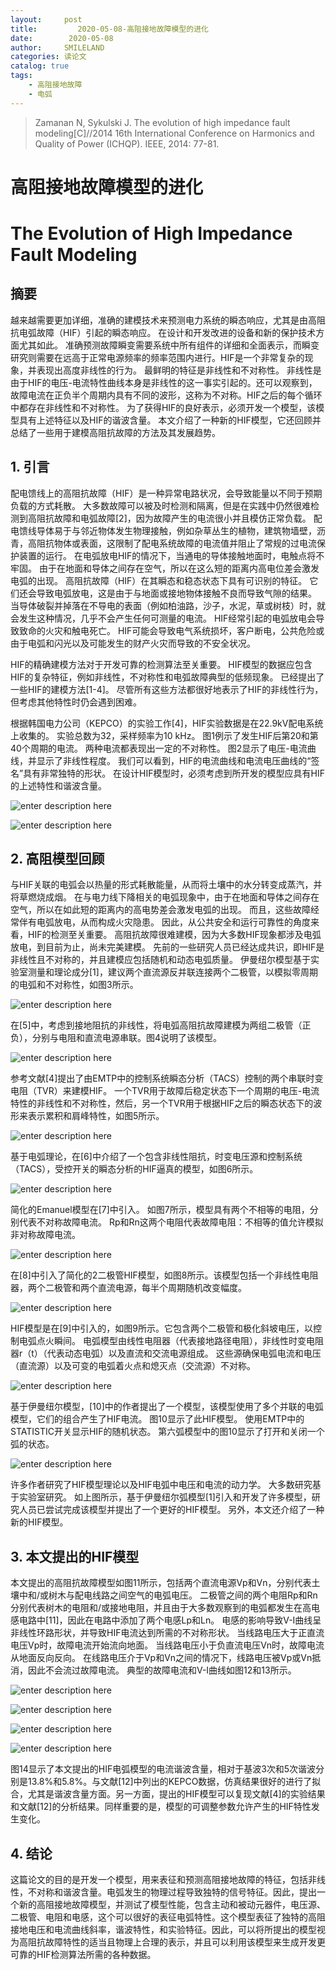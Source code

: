 ```yaml
---
layout:     post
title:         2020-05-08-高阻接地故障模型的进化
date:        2020-05-08
author:     SMILELAND
categories: 读论文
catalog: true
tags:
    - 高阻接地故障
    - 电弧
---
```


> Zamanan N, Sykulski J. The evolution of high impedance fault modeling[C]//2014 16th International Conference on Harmonics and Quality of Power (ICHQP). IEEE, 2014: 77-81.

# 高阻接地故障模型的进化

# The Evolution of High Impedance Fault Modeling

## 摘要

越来越需要更加详细，准确的建模技术来预测电力系统的瞬态响应，尤其是由高阻抗电弧故障（HIF）引起的瞬态响应。 在设计和开发改进的设备和新的保护技术方面尤其如此。 准确预测故障瞬变需要系统中所有组件的详细和全面表示，而瞬变研究则需要在远高于正常电源频率的频率范围内进行。HIF是一个非常复杂的现象，并表现出高度非线性的行为。 最鲜明的特征是非线性和不对称性。 非线性是由于HIF的电压-电流特性曲线本身是非线性的这一事实引起的。还可以观察到，故障电流在正负半个周期内具有不同的波形，这称为不对称。HIF之后的每个循环中都存在非线性和不对称性。 为了获得HIF的良好表示，必须开发一个模型，该模型具有上述特征以及HIF的谐波含量。 本文介绍了一种新的HIF模型，它还回顾并总结了一些用于建模高阻抗故障的方法及其发展趋势。

## 1. 引言

配电馈线上的高阻抗故障（HIF）是一种异常电路状况，会导致能量以不同于预期负载的方式耗散。 大多数故障可以被及时检测和隔离，但是在实践中仍然很难检测到高阻抗故障和电弧故障[2]，因为故障产生的电流很小并且模仿正常负载。 配电馈线导体易于与邻近物体发生物理接触，例如杂草丛生的植物，建筑物墙壁，沥青，高阻抗物体或表面，这限制了配电系统故障的电流值并阻止了常规的过电流保护装置的运行。 在电弧放电HIF的情况下，当通电的导体接触地面时，电触点将不牢固。 由于在地面和导体之间存在空气，所以在这么短的距离内高电位差会激发电弧的出现。 高阻抗故障（HIF）在其瞬态和稳态状态下具有可识别的特征。 它们还会导致电弧放电，这是由于与地面或接地物体接触不良而导致气隙的结果。 当导体破裂并掉落在不导电的表面（例如柏油路，沙子，水泥，草或树枝）时，就会发生这种情况，几乎不会产生任何可测量的电流。  HIF经常引起的电弧放电会导致致命的火灾和触电死亡。  HIF可能会导致电气系统损坏，客户断电，公共危险或由于电弧和闪光以及可能发生的财产火灾而导致的不安全状况。

HIF的精确建模方法对于开发可靠的检测算法至关重要。  HIF模型的数据应包含HIF的复杂特征，例如非线性，不对称性和电弧故障典型的低频现象。 已经提出了一些HIF的建模方法[1-4]。 尽管所有这些方法都很好地表示了HIF的非线性行为，但考虑其他特性时仍会遇到困难。

根据韩国电力公司（KEPCO）的实验工作[4]，HIF实验数据是在22.9kV配电系统上收集的。 实验总数为32，采样频率为10 kHz。 图1例示了发生HIF后第20和第40个周期的电流。 两种电流都表现出一定的不对称性。 图2显示了电压-电流曲线，并显示了非线性程度。 我们可以看到，HIF的电流曲线和电流电压曲线的“签名”具有非常独特的形状。 在设计HIF模型时，必须考虑到所开发的模型应具有HIF的上述特性和谐波含量。

![enter description here](https://i.loli.net/2020/05/08/KU8oWOwbIhXd7Ay.png)

![enter description here](https://i.loli.net/2020/05/08/tjU46pvuXJh1MKZ.png)

## 2. 高阻模型回顾

与HIF关联的电弧会以热量的形式耗散能量，从而将土壤中的水分转变成蒸汽，并将草燃烧成烟。 在与电力线下降相关的电弧现象中，由于在地面和导体之间存在空气，所以在如此短的距离内的高电势差会激发电弧的出现。 而且，这些故障经常伴有电弧放电，从而构成火灾隐患。 因此，从公共安全和运行可靠性的角度来看，HIF的检测至关重要。 高阻抗故障很难建模，因为大多数HIF现象都涉及电弧放电，到目前为止，尚未完美建模。 先前的一些研究人员已经达成共识，即HIF是非线性且不对称的，并且建模应包括随机和动态电弧质量。 伊曼纽尔模型基于实验室测量和理论成分[1]，建议两个直流源反并联连接两个二极管，以模拟零周期的电弧和不对称性，如图3所示。

![enter description here](https://i.loli.net/2020/05/08/ojPT74uNpKH8inq.png)

在[5]中，考虑到接地阻抗的非线性，将电弧高阻抗故障建模为两组二极管（正负），分别与电阻和直流电源串联。图4说明了该模型。

![enter description here](https://i.loli.net/2020/05/08/BW3a48kxUtPQRHf.png)

参考文献[4]提出了由EMTP中的控制系统瞬态分析（TACS）控制的两个串联时变电阻（TVR）来建模HIF。 一个TVR用于故障后稳定状态下一个周期的电压-电流特性的非线性和不对称性，然后，另一个TVR用于根据HIF之后的瞬态状态下的波形来表示累积和肩峰特性，如图5所示。

![enter description here](https://i.loli.net/2020/05/08/1YKgmJiD6pIjLld.png)

基于电弧理论，在[6]中介绍了一个包含非线性阻抗，时变电压源和控制系统（TACS），受控开关的瞬态分析的HIF逼真的模型，如图6所示。

![enter description here](https://i.loli.net/2020/05/08/AhaQJnXd3CIHG1u.png)

简化的Emanuel模型在[7]中引入。 如图7所示，模型具有两个不相等的电阻，分别代表不对称故障电流。  Rp和Rn这两个电阻代表故障电阻：不相等的值允许模拟非对称故障电流。

![enter description here](https://i.loli.net/2020/05/08/5w3zbd4cLg1HaMe.png)

在[8]中引入了简化的2二极管HIF模型，如图8所示。该模型包括一个非线性电阻器，两个二极管和两个直流电源，每半个周期随机改变幅度。

![enter description here](https://i.loli.net/2020/05/08/YgNPaUs7SDrodxZ.png)

HIF模型是在[9]中引入的，如图9所示。它包含两个二极管和极化斜坡电压，以控制电弧点火瞬间。 电弧模型由线性电阻器（代表接地路径电阻），非线性时变电阻器r（t）（代表动态电弧）以及直流和交流电源组成。 这些源确保电弧电流和电压（直流源）以及可变的电弧着火点和熄灭点（交流源）不对称。

![enter description here](https://i.loli.net/2020/05/08/7wxjKDsgOfhunFz.png)

基于伊曼纽尔模型，[10]中的作者提出了一个模型，该模型使用了多个并联的电弧模型，它们的组合产生了HIF电流。 图10显示了此HIF模型。 使用EMTP中的STATISTIC开关显示HIF的随机状态。 第六弧模型中的图10显示了打开和关闭一个弧的状态。

![enter description here](https://i.loli.net/2020/05/08/QHbDrsUnfkqVO6F.png)

许多作者研究了HIF模型理论以及HIF电弧中电压和电流的动力学。 大多数研究基于实验室研究。 如上图所示，基于伊曼纽尔弧模型[1]引入和开发了许多模型，研究人员已尝试完成该模型并提出了一个更好的HIF模型。 另外，本文还介绍了一种新的HIF模型。

## 3. 本文提出的HIF模型

本文提出的高阻抗故障模型如图11所示，包括两个直流电源Vp和Vn，分别代表土壤中和/或树木与配电线路之间空气的电弧电压。 二极管之间的两个电阻Rp和Rn分别代表树木的电阻和/或接地电阻，并且由于大多数观察到的电弧都发生在高电感电路中[11]，因此在电路中添加了两个电感Lp和Ln。 电感的影响导致V-I曲线呈非线性环路形状，并导致HIF电流达到所需的不对称形状。 当线路电压大于正直流电压Vp时，故障电流开始流向地面。 当线路电压小于负直流电压Vn时，故障电流从地面反向反向。 在线路电压介于Vp和Vn之间的情况下，线路电压被Vp或Vn抵消，因此不会流过故障电流。 典型的故障电流和V-I曲线如图12和13所示。

![enter description here](https://i.loli.net/2020/05/08/uxdpnsvaiPGgSoX.png)

![enter description here](https://i.loli.net/2020/05/08/zGEJerdTs961haq.png)

![enter description here](https://i.loli.net/2020/05/08/b5wcWH8MZD3Ejyk.png)

![enter description here](https://i.loli.net/2020/05/08/filUCyqk3vbSVBw.png)

图14显示了本文提出的HIF电弧模型的电流谐波含量，相对于基波3次和5次谐波分别是13.8%和5.8%。与文献[12]中列出的KEPCO数据，仿真结果很好的进行了拟合，尤其是谐波含量方面。另一方面，提出的HIF模型可以复现文献[4]的实验结果和文献[12]的分析结果。同样重要的是，模型的可调整参数允许产生的HIF特性发生变化。

## 4. 结论

这篇论文的目的是开发一个模型，用来表征和预测高阻接地故障的特征，包括非线性，不对称和谐波含量。电弧发生的物理过程导致独特的信号特征。因此，提出一个新的高阻接地故障模型，并测试了模型性能，包含主动和被动元器件，电压源、二极管、电阻和电感，这个可以很好的表征电弧特性。这个模型表征了独特的高阻接地电压和电流曲线斜率，谐波特性，和实验特征。因此，可以将所提出的模型视为高阻抗故障特性的适当且物理上合理的表示，并且可以利用该模型来生成开发更可靠的HIF检测算法所需的各种数据。